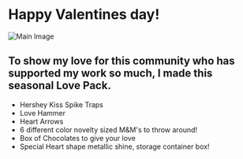 # Happy Valentines day!
![Main Image](https://i.imgur.com/9AxwIFX.png)



## To show my love for this community who has supported my work so much, I made this seasonal Love Pack.

- Hershey Kiss Spike Traps
- Love Hammer
- Heart Arrows
- 6 different color novelty sized M&M's to throw around!
- Box of Chocolates to give your love
- Special Heart shape metallic shine, storage container box!

